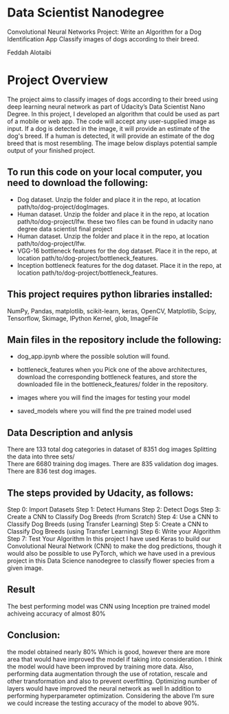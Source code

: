 # Data Scientist Nanodegree
Convolutional Neural Networks
Project: Write an Algorithm for a Dog Identification App
Classify images of dogs according to their breed.

Feddah Alotaibi 


# Project Overview
The project aims to classify images of dogs according to their breed using deep learning neural network as part of Udacity’s Data Scientist Nano Degree.  In this project, I developed an algorithm that could be used as part of a mobile or web app.  The code will accept any user-supplied image as input.  If a dog is detected in the image, it will provide an estimate of the dog's breed.  If a human is detected, it will provide an estimate of the dog breed that is most resembling.  The image below displays potential sample output of your finished project.

## To run this code on your local computer, you need to download the following:

- Dog dataset. Unzip the folder and place it in the repo, at location path/to/dog-project/dogImages.
- Human dataset. Unzip the folder and place it in the repo, at location path/to/dog-project/lfw.
  these two files can be found in udacity nano degree data scientist final project 
- Human dataset. Unzip the folder and place it in the repo, at location path/to/dog-project/lfw.
- VGG-16 bottleneck features for the dog dataset. Place it in the repo, at location path/to/dog-project/bottleneck_features.
- Inception bottleneck features for the dog dataset. Place it in the repo, at location path/to/dog-project/bottleneck_features.

## This project requires python libraries installed:
NumPy, Pandas, matplotlib, scikit-learn, keras, OpenCV, Matplotlib, Scipy, Tensorflow, Skimage, IPython Kernel, glob, ImageFile  

## Main files in the repository include the following:
- dog_app.ipynb where the possible solution will found.

- bottleneck_features when you Pick one of the above architectures, download the corresponding bottleneck features, and store the downloaded file in the bottleneck_features/ folder in the repository.

- images where you will find the images for testing your model 

- saved_models where you will find the pre trained model used 

## Data Description and anlysis 
There are 133 total dog categories in dataset of 8351 dog images 
Splitting the data into three sets/  
There are 6680 training dog images. 
There are 835 validation dog images. 
There are 836 test dog images.

## The steps provided by Udacity, as follows:
Step 0: Import Datasets
Step 1: Detect Humans
Step 2: Detect Dogs
Step 3: Create a CNN to Classify Dog Breeds (from Scratch)
Step 4: Use a CNN to Classify Dog Breeds (using Transfer Learning)
Step 5: Create a CNN to Classify Dog Breeds (using Transfer Learning)
Step 6: Write your Algorithm
Step 7: Test Your Algorithm
In this project I have used Keras to build our Convolutional Neural Network (CNN) to make the dog predictions, though it would also be possible to use PyTorch, which we have used in a previous project in this Data Science nanodegree to classify flower species from a given image.

## Result 

The best performing model was CNN using Inception pre trained model achiveing accuracy of almost 80% 

## Conclusion: 
the model obtained nearly 80% Which is good, however there are more area that would have improved the model if taking into consideration. 
I think the model would have been improved by training more data. Also, performing data augmentation through the use of rotation, rescale and other transformation and also to prevent overfitting. Optimizing number of layers would have improved the neural network as well
In addition to performing hyperparameter optimization. Considering the above I’m sure we could increase the testing accuracy of the model to above 90%.


